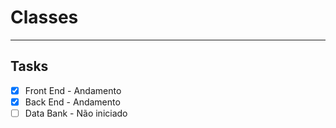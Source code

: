 # Classes #
---
## Tasks ##
- [x] Front End - Andamento
- [x] Back End - Andamento
- [ ] Data Bank - Não iniciado
